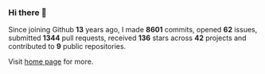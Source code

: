 ### Hi there 👋

Since joining Github **13** years ago, I made **8601** commits, opened **62** issues, submitted **1344** pull requests, received **136** stars across **42** projects and contributed to **9** public repositories.

Visit <a href="https://j15h.nu">home page</a> for more.
